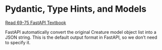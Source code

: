 # Pydantic, Type Hints, and Models

[Read 69-75 FastAPI Textbook](https://www.amazon.com/FastAPI-Bill-Lubanovic-ebook/dp/B0CLKZJSGV/ref=sr_1_1)

FastAPI automatically convert the original Creature model object list into a JSON string. This is the default output format in FastAPI, so we don’t need to specify it.
